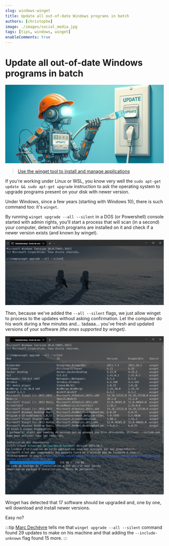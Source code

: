 ```yaml
---
slug: windows-winget
title: Update all out-of-date Windows programs in batch
authors: [christophe]
image: ./images/social_media.jpg
tags: [tips, windows, winget]
enableComments: true
---
```

# Update all out-of-date Windows programs in batch

![Update all out-of-date Windows programs in batch](./images/header.jpg)

> [Use the winget tool to install and manage applications](https://learn.microsoft.com/en-us/windows/package-manager/winget/)

If you're working under Linux or WSL, you know very well the `sudo apt-get update && sudo apt-get upgrade` instruction to ask the operating system to upgrade programs present on your disk with newer version.

Under Windows, since a few years (starting with Windows 10), there is such command too: it's `winget`.

<!-- truncate -->

By running `winget upgrade --all --silent` in a DOS (or Powershell) console started with admin rights, you'll start a process that will scan (in a second) your computer, detect which programs are installed on it and check if a newer version exists (and known by winget).

![Starting winget](./images/start-winget.png)

Then, because we've added the `--all --silent` flags, we just allow winget to process to the updates without asking confirmation. Let the computer do his work during a few minutes and... tadaaa... you've fresh and updated versions of your software *(the ones supported by winget)*.

![Running winget](./images/running-winget.png)

Winget has detected that 17 software should be upgraded and, one by one, will download and install newer versions.

Easy no?

:::tip
[Marc Dechèvre](https://www.woluweb.be/) tells me that `winget upgrade --all --silent` command found 29 updates to make on his machine and that adding the `--include-unknown` flag found 15 more. 
:::